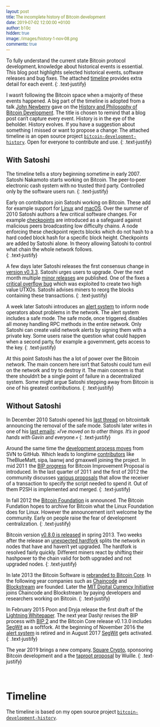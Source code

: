 ```yaml
---
layout: post
title: The incomplete history of Bitcoin development
date: 2019-07-02 12:00:00 +0100
author: b10c
hidden: true
image: /images/history-1-nov-08.png
comments: true
---
```


To fully understand the current state Bitcoin protocol development, knowledge about historical events is essential.
This blog post highlights selected historical events, software releases and bug fixes.
The attached [timeline](#timeline-bitcoin-history) provides extra detail for each event.
{: .text-justify}

I wasn't following the Bitcoin space when a majority of these events happened.
A big part of the timeline is adopted from a talk [John Newberry](https://twitter.com/jfnewbery) gave on the [History and Philosophy of Bitcoin Development](https://www.meetup.com/BitDevsNYC/events/262321510/). 
The title is chosen to remind that a blog post can't capture every event.
History is in the eye of the beholder.
History evolves.
If you have a suggestion about something I missed or want to propose a change:
The attached timeline is an open source project [`bitcoin-development-history`](https://github.com/0xB10C/bitcoin-development-history). 
Open for everyone to contribute and use.
{: .text-justify}

## With Satoshi

The timeline tells a story beginning sometime in early 2007.
Satoshi Nakamoto starts working on Bitcoin. 
The peer-to-peer electronic cash system with no trusted third party.
Controlled only by the software users run.
{: .text-justify}

Early on contributors join Satoshi working on Bitcoin.
These add for example support for [Linux](#2009-release-0-2-0) and [macOS](#2010-release-0-3-0).
Over the summer of 2010 Satoshi authors a few critical software changes. 
For example [checkpoints](#2010-release-0-3-2) are introduced as a safeguard against malicious peers broadcasting low difficulty chains. 
A node enforcing these checkpoint rejects blocks which do not hash to a hard coded block hash for a specific block height. 
Checkpoints are added by Satoshi alone.
In theory allowing Satoshi to control what chain the whole network follows.  
{: .text-justify}

A few days later Satoshi releases the first consensus change in [version v0.3.3](#2010-release-0-3-3). 
Satoshi urges users to upgrade.
Over the next month multiple [minor releases](#2010-release-multiple-0-3-xx) are published.
One of the fixes a [critical overflow bug](#2010-bug-overflow-bug) which was exploited to create two high value UTXOs.
Satoshi advises miners to reorg the blocks containing these transactions.
{: .text-justify}

A week later Satoshi introduces an [alert system](#2010-post-alert-system) to inform node operators about problems in the network.
The alert system includes a safe mode.
The safe mode, once triggered, disables all money handling RPC methods in the entire network.
Only Satoshi can create valid network alerts by signing them with a private key.
Some users raise the question what could happen when a second party, for example a government, gets access to the key.
{: .text-justify}

At this point Satoshi has the a lot of power over the Bitcoin network.
The main concern here isn't that Satoshi could turn evil on the network and try to destroy it. 
The main concern is that there shouldn't be a single point of failure in a decentralized system.
Some might argue Satoshi stepping away from Bitcoin is one of his greatest contributions.
{: .text-justify}

## Without Satoshi

In December 2010 Satoshi opened his [last thread](#2010-post-final) on bitcointalk announcing the removal of the safe mode.
Satoshi later writes in one of his [last emails](#2011-other-last-contact-satoshi):
*»I've moved on to other things. It's in good hands with Gavin and everyone.«*
{: .text-justify}

Around the same time the [development process moves](#2010-other-moved-to-github) from SVN to GitHub.
Which leads to longtime [contributors](#2011-other-new-contributors) like TheBlueMatt, sipa, laanwj and gmaxwell joining the project. 
In mid 2011 the [BIP progress](#2011-other-first-bip) for Bitcoin Improvement Proposal is introduced.
In the last quarter of 2011 and the first of 2012 the community discusses [various proposals](#2011-other-p2sh) that allow the receiver of a transaction to specify the script needed to spend it.
Out of them P2SH is implemented and merged.
{: .text-justify}

In fall 2012 the [Bitcoin Foundation](#2012-other-bitcoin-foundation) is announced.
The Bitcoin Fundation hopes to archive for Bitcoin what the Linux Foundation does for Linux.
However the announcement isn't welcome by the community.
Early on people raise the fear of development centralization.
{: .text-justify}

Bitcoin version [v0.8.0 is released](#2013-release-0-8-0) in spring 2013.
Two weeks after the release an [unexpected hardfork](#2013-bug-hardfork) splits the network in nodes that have and haven't yet upgraded.
The hardfork is resolved fairly quickly. 
Different miners react by shifting their hashpower to the chain valid for both upgraded and not upgraded nodes.
{: .text-justify}

In late 2013 the Bitcoin Software is [rebranded to Bitcoin Core](#2013-other-rebranding-to-core).
In the following year companies such as [Chaincode](#2014-company-chaincode) and [Blockstream](#2014-company-blockstream) are founded. 
Later the [MIT Digital Currency Initiative](#2015-other-mit-dci) joins Chaincode and Blockstream by paying developers and researchers working on Bitcoin. 
{: .text-justify}

In February 2015 Poon and Dryja release the first draft of the [Lightning Whitepaper](#2015-other-lightning-whitepaper).
The next year Dashjr revises the BIP process with [BIP 2](#2016-other-bip-2) and the Bitcoin Core release v0.13.0 includes [SegWit](#2016-release-0-13-1) as a softfork. 
At the beginning of November 2016 the [alert system](#2016-other-alert-system-retired) is retired and in August 2017 [SegWit](#2017-other-segwit-activated) gets activated. 
{: .text-justify}

The year 2019 brings a new company, [Square Crypto](#2019-company-squarecrypto), sponsoring Bitcoin development and a the [taproot proposal](#2019-post-taproot) by Wuille.
{: .text-justify}

<br>

# Timeline 

The timeline is based on my open source project [`bitcoin-development-history`](https://github.com/0xB10C/bitcoin-development-history).

<br>

<div class="timeline" id="timeline-bitcoin-history"></div> 

<script>
  function loadJSON(url, callback) {

    var xobj = new XMLHttpRequest();
    xobj.overrideMimeType("application/json");
    xobj.open('GET', url, true);
    xobj.onreadystatechange = function () {
      if (xobj.readyState == 4 && xobj.status == "200") {
        // Required use of an anonymous callback as .open will NOT return a value but simply returns undefined in asynchronous mode
        callback(xobj.responseText);
      }
    };
    xobj.send(null);
  }

  function createTimepointElement(timepoint) {
    var timepointDiv = document.createElement("div");
    timepointDiv.classList.add("timepoint");
    timepointDiv.id = timepoint.id;
    side = timepointIndex % 2 == 0 ? "left" : "right";
    timepointDiv.classList.add(side);

    var contentDiv = document.createElement("div");
    contentDiv.classList.add("content");
    contentDiv.classList.add("type-" + timepoint.type);

    var titleH3 = document.createElement("h3");
    var titleText = document.createTextNode(timepoint.title);
    titleH3.appendChild(titleText);

    var linkSmall = document.createElement("small")
    var linkAnchor = document.createElement("a");
    var linkText = document.createTextNode(" 🔗");
    linkAnchor.classList.add("timepoint-link")
    linkAnchor.href = "#" + timepoint.id;
    linkAnchor.appendChild(linkText);
    linkSmall.appendChild(linkAnchor);
    titleH3.appendChild(linkSmall);

    contentDiv.append(titleH3);

    for (paragraphIndex in timepoint.paragraphs) {
      var paragraph = document.createElement("p");
      var text = document.createTextNode(timepoint.paragraphs[paragraphIndex]);

      paragraph.appendChild(text);
      contentDiv.appendChild(paragraph);
    }

    for (linkIndex in timepoint.links) {
      var link = timepoint.links[linkIndex]

      if(linkIndex > 0){ // add seperator
        var seperator = document.createElement("span");
        var septext = document.createTextNode(",  ");
        seperator.appendChild(septext)
        contentDiv.appendChild(seperator);
      }

      var anchor = document.createElement("a");
      var label = document.createTextNode(link.label);
      anchor.appendChild(label)
      anchor.href = link.link;

      contentDiv.appendChild(anchor);
    }

    timepointDiv.append(contentDiv);
    return timepointDiv;
  }


  window.onload = function () {

    loadJSON("https://bitcoin-development-history.b10c.me/bitcoin-history.json", function (response) {
      var timepoints = JSON.parse(response);

      var timeline = document.getElementById("timeline-bitcoin-history")

      for (timepointIndex in timepoints) {
        timepoint = timepoints[timepointIndex]
        timepointDiv = createTimepointElement(timepoint)
        timeline.appendChild(timepointDiv);
      }
    });
  }
</script>



<style>
  * {
    box-sizing: border-box;
    font-family: 'Roboto', sans-serif;
  }


  .timeline {
    position: relative;
    margin: 0 auto;
    max-width: 1200px;
  }

  .timeline::after {
    content: '';
    position: absolute;
    width: 6px;
    background-color: #dedede;
    top: 0;
    bottom: 0;
    left: 50%;
    margin-left: 0px;
    border-radius: 3px;
  }

  .timepoint {
    position: relative;
    background-color: inherit;
    width: 50%;
  }

  .timepoint.left {
    padding: 0px 40px 10px 0px;
    left: 0;
  }

  .timepoint.right {
    padding: 0px 0px 10px 40px;
    left: 50%;
  }

  .timepoint h3 {
    margin: 0;
  }

  

  /* The circles on the timeline */
  .timepoint::after {
    box-shadow: 0 4px 8px 0 rgba(0, 0, 0, 0.1), 0 6px 20px 0 rgba(0, 0, 0, 0.1);
    content: '';
    position: absolute;
    width: 15px;
    height: 15px;
    right: -10.5px;
    background-color: #999999;
    border: 4px solid #999999;
    top: 23px;
    border-radius: 50%;
    z-index: 1;
  }

  /* Fix the circle for timepoints on the right side */
  .right::after {
    left: -4.5px;
  }

  /* Add arrows to the left timepoint (pointing right) */
  .left::before {
    content: " ";
    height: 0;
    position: absolute;
    top: 22px;
    width: 0;
    z-index: 1;
    right: 30px;
    border: medium solid gray;
    border-width: 10px 0 10px 10px;
    border-color: transparent transparent transparent #efefef;
  }

  /* Add arrows to the right timepoint (pointing left) */
  .right::before {
    content: " ";
    height: 0;
    position: absolute;
    top: 22px;
    width: 0;
    z-index: 1;
    left: 30px;
    border: medium solid gray;
    border-width: 10px 10px 10px 0;
    border-color: transparent #efefef transparent transparent;
  }

  /* The actual content */
  .content {
    box-shadow: 0 4px 8px 0 rgba(0, 0, 0, 0.1), 0 6px 20px 0 rgba(0, 0, 0, 0.1);
    padding: 15px 10px 20px 25px;
    background-color: #efefef;
    position: relative;
  }

  .right .content {
    border-right: 0.5rem solid;
  }

  .left .content {
    border-left: 0.5rem solid;
  }

  .timepoint-link{
    text-decoration: none;
    opacity: 1;
  }

  .content.type-bug {
    border-image: linear-gradient(45deg,rgba(240, 37, 1, 0.75),rgba(255, 0, 0, 0.925)) 1 100%;
  }
  
  .content.type-release {
    border-image: linear-gradient(45deg, rgba(9, 170, 219, 0.75) 0%, rgba(0, 132, 255, 0.75)) 1 100%;
  }

  .content.type-company {
    border-image: linear-gradient(45deg, rgba(219, 250, 15, 0.75) 0%, rgba(176, 238, 4, 0.75)) 1 100%;  
  }

  .content.type-other {
    border-image: linear-gradient(45deg, rgba(10, 226, 179, 0.75) 0%, rgba(5, 245, 185, 0.75)) 1 100%; 
  }

  .content.type-post {
    border-image: linear-gradient(45deg, rgba(240, 225, 60, 0.75) 0%, rgba(250, 229, 0, 0.75)) 1 100%; 
  }

</style>

